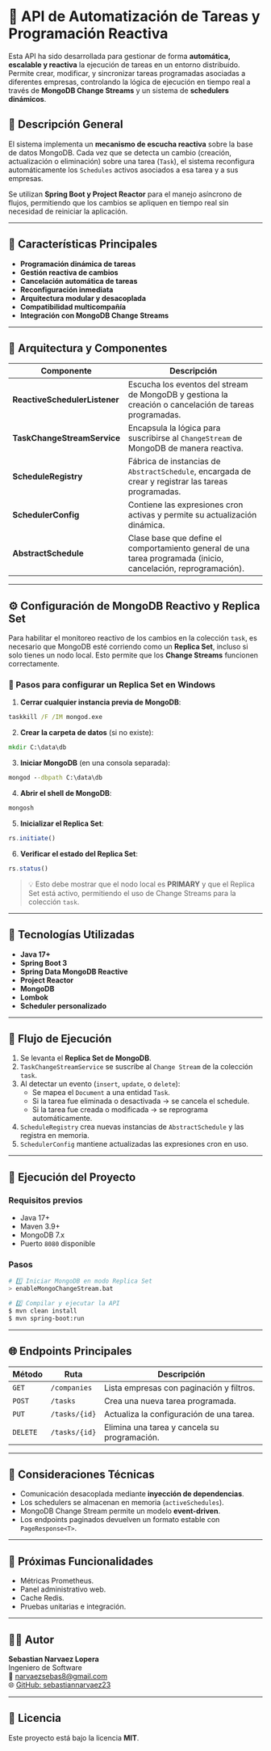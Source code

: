 # 🧩 API de Automatización de Tareas y Programación Reactiva

Esta API ha sido desarrollada para gestionar de forma **automática, escalable y reactiva** la ejecución de tareas en un entorno distribuido. Permite crear, modificar, y sincronizar tareas programadas asociadas a diferentes empresas, controlando la lógica de ejecución en tiempo real a través de **MongoDB Change Streams** y un sistema de **schedulers dinámicos**.

## 🚀 Descripción General

El sistema implementa un **mecanismo de escucha reactiva** sobre la base de datos MongoDB. Cada vez que se detecta un cambio (creación, actualización o eliminación) sobre una tarea (`Task`), el sistema reconfigura automáticamente los `Schedules` activos asociados a esa tarea y a sus empresas.

Se utilizan **Spring Boot y Project Reactor** para el manejo asíncrono de flujos, permitiendo que los cambios se apliquen en tiempo real sin necesidad de reiniciar la aplicación.

---

## 🧠 Características Principales

- **Programación dinámica de tareas**
- **Gestión reactiva de cambios**
- **Cancelación automática de tareas**
- **Reconfiguración inmediata**
- **Arquitectura modular y desacoplada**
- **Compatibilidad multicompañía**
- **Integración con MongoDB Change Streams**

---

## 🧩 Arquitectura y Componentes

| Componente | Descripción |
|-------------|-------------|
| **ReactiveSchedulerListener** | Escucha los eventos del stream de MongoDB y gestiona la creación o cancelación de tareas programadas. |
| **TaskChangeStreamService** | Encapsula la lógica para suscribirse al `ChangeStream` de MongoDB de manera reactiva. |
| **ScheduleRegistry** | Fábrica de instancias de `AbstractSchedule`, encargada de crear y registrar las tareas programadas. |
| **SchedulerConfig** | Contiene las expresiones cron activas y permite su actualización dinámica. |
| **AbstractSchedule** | Clase base que define el comportamiento general de una tarea programada (inicio, cancelación, reprogramación). |

---

## ⚙️ Configuración de MongoDB Reactivo y Replica Set

Para habilitar el monitoreo reactivo de los cambios en la colección `task`, es necesario que MongoDB esté corriendo como un **Replica Set**, incluso si solo tienes un nodo local. Esto permite que los **Change Streams** funcionen correctamente.

### 📄 Pasos para configurar un Replica Set en Windows

1. **Cerrar cualquier instancia previa de MongoDB**:

```bat
taskkill /F /IM mongod.exe
```

2. **Crear la carpeta de datos** (si no existe):

```bat
mkdir C:\data\db
```

3. **Iniciar MongoDB** (en una consola separada):

```bat
mongod --dbpath C:\data\db
```

4. **Abrir el shell de MongoDB**:

```bat
mongosh
```

5. **Inicializar el Replica Set**:

```javascript
rs.initiate()
```

6. **Verificar el estado del Replica Set**:

```javascript
rs.status()
```

> 💡 Esto debe mostrar que el nodo local es **PRIMARY** y que el Replica Set está activo, permitiendo el uso de Change Streams para la colección `task`.

---

## 🧰 Tecnologías Utilizadas

- **Java 17+**
- **Spring Boot 3**
- **Spring Data MongoDB Reactive**
- **Project Reactor**
- **MongoDB**
- **Lombok**
- **Scheduler personalizado**

---

## 🔄 Flujo de Ejecución

1. Se levanta el **Replica Set de MongoDB**.
2. `TaskChangeStreamService` se suscribe al `Change Stream` de la colección `task`.
3. Al detectar un evento (`insert`, `update`, o `delete`):
   - Se mapea el `Document` a una entidad `Task`.
   - Si la tarea fue eliminada o desactivada → se cancela el schedule.
   - Si la tarea fue creada o modificada → se reprograma automáticamente.
4. `ScheduleRegistry` crea nuevas instancias de `AbstractSchedule` y las registra en memoria.
5. `SchedulerConfig` mantiene actualizadas las expresiones cron en uso.

---

## 🧪 Ejecución del Proyecto

### Requisitos previos

- Java 17+
- Maven 3.9+
- MongoDB 7.x
- Puerto `8080` disponible

### Pasos

```bash
# 1️⃣ Iniciar MongoDB en modo Replica Set
> enableMongoChangeStream.bat

# 2️⃣ Compilar y ejecutar la API
$ mvn clean install
$ mvn spring-boot:run
```

---

## 🌐 Endpoints Principales

| Método | Ruta | Descripción |
|--------|------|--------------|
| `GET` | `/companies` | Lista empresas con paginación y filtros. |
| `POST` | `/tasks` | Crea una nueva tarea programada. |
| `PUT` | `/tasks/{id}` | Actualiza la configuración de una tarea. |
| `DELETE` | `/tasks/{id}` | Elimina una tarea y cancela su programación. |

---

## 🧩 Consideraciones Técnicas

- Comunicación desacoplada mediante **inyección de dependencias**.
- Los schedulers se almacenan en memoria (`activeSchedules`).
- MongoDB Change Stream permite un modelo **event-driven**.
- Los endpoints paginados devuelven un formato estable con `PageResponse<T>`.

---

## 🧪 Próximas Funcionalidades

- Métricas Prometheus.
- Panel administrativo web.
- Cache Redis.
- Pruebas unitarias e integración.

---

## 👨‍💻 Autor

**Sebastian Narvaez Lopera**  
Ingeniero de Software  
📧 narvaezsebas8@gmail.com  
🌐 [GitHub: sebastiannarvaez23](https://github.com/sebastiannarvaez23)

---

## 🧾 Licencia

Este proyecto está bajo la licencia **MIT**.
